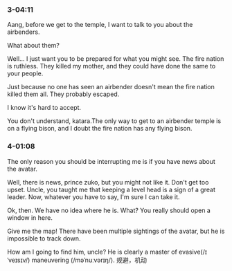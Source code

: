 
### 3-04:11
Aang, before we get to the temple, I want to talk to you about the airbenders. 

What about them? 

Well... I just want you to be prepared for what you might see. 
The fire nation is ruthless. They killed my mother, and they could have done the same to your people. 

Just because no one has seen an airbender doesn't mean the fire nation killed them all. They probably escaped. 

I know it's hard to accept. 

You don't understand, katara.The only way to get to an airbender temple is on a flying bison, and I doubt the fire nation has any flying bison.

### 4-01:08
The only reason you should be interrupting me is if you have news about the avatar. 

Well, there is news, prince zuko, but you might not like it. Don't get too upset. 
Uncle, you taught me that keeping a level head is a sign of a great leader. Now, whatever you have to say, I'm sure I can take it. 

Ok, then. We have no idea where he is. What? You really should open a window in here. 

Give me the map! There have been multiple sightings of the avatar, but he is impossible to track down. 

How am I going to find him, uncle? He is clearly a master of evasive(/ɪˈveɪsɪv/) maneuvering (/məˈnuːvərɪŋ/).  规避，机动
